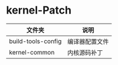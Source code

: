 # kernel-Patch

| 文件夹             | 说明           |
| ------------------ | -------------- |
| build-tools-config | 编译器配置文件 |
| kernel-common      | 内核源码补丁   |

